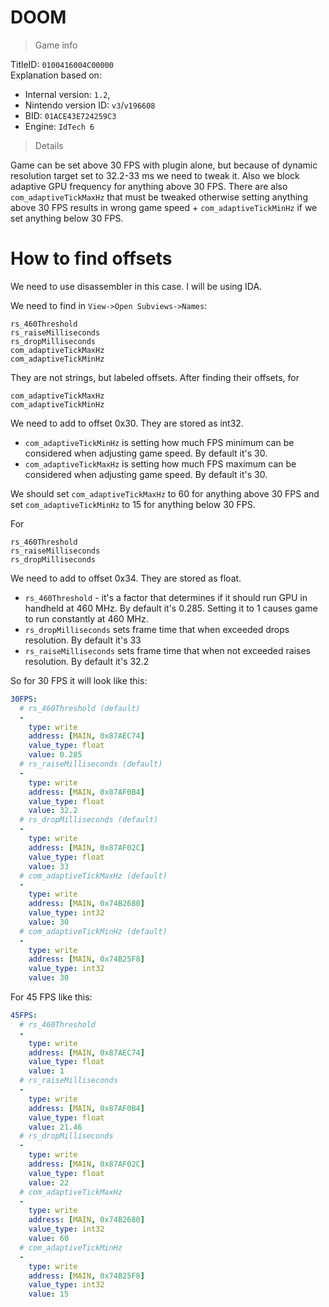 # DOOM

> Game info

TitleID: `0100416004C00000`<br>
Explanation based on:
- Internal version: `1.2`, 
- Nintendo version ID: `v3`/`v196608`
- BID: `01ACE43E724259C3`
- Engine: `IdTech 6`

> Details

Game can be set above 30 FPS with plugin alone, but because of dynamic resolution target set to 32.2-33 ms we need to tweak it. Also we block adaptive GPU frequency for anything above 30 FPS.
There are also `com_adaptiveTickMaxHz` that must be tweaked otherwise setting anything above 30 FPS results in wrong game speed + `com_adaptiveTickMinHz` if we set anything below 30 FPS.

# How to find offsets

We need to use disassembler in this case. I will be using IDA.

We need to find in `View->Open Subviews->Names`:
```
rs_460Threshold
rs_raiseMilliseconds
rs_dropMilliseconds
com_adaptiveTickMaxHz
com_adaptiveTickMinHz
```

They are not strings, but labeled offsets.
After finding their offsets, for 
```
com_adaptiveTickMaxHz
com_adaptiveTickMinHz
```
We need to add to offset 0x30. They are stored as int32.
- `com_adaptiveTickMinHz` is setting how much FPS minimum can be considered when adjusting game speed. By default it's 30.
- `com_adaptiveTickMaxHz` is setting how much FPS maximum can be considered when adjusting game speed. By default it's 30.

We should set `com_adaptiveTickMaxHz` to 60 for anything above 30 FPS and set `com_adaptiveTickMinHz` to 15 for anything below 30 FPS.

For
```
rs_460Threshold
rs_raiseMilliseconds
rs_dropMilliseconds
```
We need to add to offset 0x34. They are stored as float.
- `rs_460Threshold` - it's a factor that determines if it should run GPU in handheld at 460 MHz. By default it's 0.285. Setting it to 1 causes game to run constantly at 460 MHz.
- `rs_dropMilliseconds` sets frame time that when exceeded drops resolution. By default it's 33
- `rs_raiseMilliseconds` sets frame time that when not exceeded raises resolution. By default it's 32.2

So for 30 FPS it will look like this:
```yaml
30FPS:
  # rs_460Threshold (default)
  -
    type: write
    address: [MAIN, 0x87AEC74]
    value_type: float
    value: 0.285
  # rs_raiseMilliseconds (default)
  -
    type: write
    address: [MAIN, 0x87AF0B4]
    value_type: float
    value: 32.2
  # rs_dropMilliseconds (default)
  -
    type: write
    address: [MAIN, 0x87AF02C]
    value_type: float
    value: 33
  # com_adaptiveTickMaxHz (default)
  -
    type: write
    address: [MAIN, 0x74B2680]
    value_type: int32
    value: 30
  # com_adaptiveTickMinHz (default)
  -
    type: write
    address: [MAIN, 0x74B25F8]
    value_type: int32
    value: 30
```

For 45 FPS like this:
```yaml
45FPS:
  # rs_460Threshold
  -
    type: write
    address: [MAIN, 0x87AEC74]
    value_type: float
    value: 1
  # rs_raiseMilliseconds
  -
    type: write
    address: [MAIN, 0x87AF0B4]
    value_type: float
    value: 21.46
  # rs_dropMilliseconds
  -
    type: write
    address: [MAIN, 0x87AF02C]
    value_type: float
    value: 22
  # com_adaptiveTickMaxHz
  -
    type: write
    address: [MAIN, 0x74B2680]
    value_type: int32
    value: 60
  # com_adaptiveTickMinHz
  -
    type: write
    address: [MAIN, 0x74B25F8]
    value_type: int32
    value: 15

```
